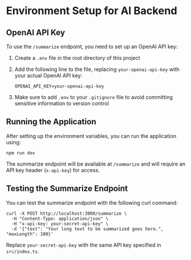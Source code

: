# Environment Setup for AI Backend

## OpenAI API Key

To use the `/summarize` endpoint, you need to set up an OpenAI API key:

1. Create a `.env` file in the root directory of this project
2. Add the following line to the file, replacing `your-openai-api-key` with your actual OpenAI API key:
   ```
   OPENAI_API_KEY=your-openai-api-key
   ```

3. Make sure to add `.env` to your `.gitignore` file to avoid committing sensitive information to version control

## Running the Application

After setting up the environment variables, you can run the application using:

```
npm run dev
```

The summarize endpoint will be available at `/summarize` and will require an API key header (`x-api-key`) for access.

## Testing the Summarize Endpoint

You can test the summarize endpoint with the following curl command:

```
curl -X POST http://localhost:3000/summarize \
  -H "Content-Type: application/json" \
  -H "x-api-key: your-secret-api-key" \
  -d '{"text": "Your long text to be summarized goes here.", "maxLength": 100}'
```

Replace `your-secret-api-key` with the same API key specified in `src/index.ts`.
